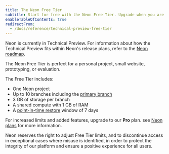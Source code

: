 ```yaml
---
title: The Neon Free Tier
subtitle: Start for free with the Neon Free Tier. Upgrade when you are ready to scale.
enableTableOfContents: true
redirectFrom:
  - /docs/reference/technical-preview-free-tier
---
```


Neon is currently in Technical Preview. For information about how the Technical Preview fits within Neon's release plans, refer to the [Neon roadmap](/docs/reference/roadmap).

The Neon Free Tier is perfect for a personal project, small website, prototyping, or evaluation.

The Free Tier includes:

- One Neon project
- Up to 10 branches including the [primary branch](/docs/reference/glossary#primary-branch)
- 3 GB of storage per branch
- A shared compute with 1 GB of RAM
- A [point-in-time restore](/docs/reference/glossary#point-in-time-restore) window of 7 days

For increased limits and added features, upgrade to our **Pro** plan. see [Neon plans](/docs/introduction/billing#neon-plans) for more information.

<Admonition type="note">
Neon reserves the right to adjust Free Tier limits, and to discontinue access in exceptional cases where misuse is identified, in order to protect the integrity of our platform and ensure a positive experience for all users.
</Admonition>
